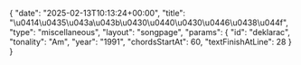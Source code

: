 {
    "date": "2025-02-13T10:13:24+00:00",
    "title": "\u0414\u0435\u043a\u043b\u0430\u0440\u0430\u0446\u0438\u044f",
    "type": "miscellaneous",
    "layout": "songpage",
    "params": {
        "id": "deklarac",
        "tonality": "Am",
        "year": "1991",
        "chordsStartAt": 60,
        "textFinishAtLine": 28
    }
}
